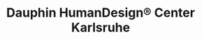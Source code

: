 ---
title: "Dauphin HumanDesign® Center Karlsruhe"
url: /karlsruhe/dauphin-humandesign-r-center-karlsruhe/
shop: Möbel
---